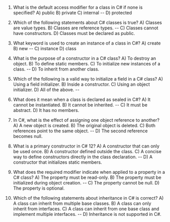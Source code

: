 1. What is the default access modifier for a class in C# if none is specified?
A) public
B) private
C) internal --
D) protected

2. Which of the following statements about C# classes is true?
A) Classes are value types.
B) Classes are reference types. --
C) Classes cannot have constructors.
D) Classes must be declared as public.

3. What keyword is used to create an instance of a class in C#?
A) create
B) new --
C) instance
D) class

4. What is the purpose of a constructor in a C# class?
A) To destroy an object.
B) To define static members.
C) To initialize new instances of a class. --
D) To inherit from another class.

5. Which of the following is a valid way to initialize a field in a C# class?
A) Using a field initializer.
B) Inside a constructor.
C) Using an object initializer.
D) All of the above. --

6. What does it mean when a class is declared as sealed in C#?
A) It cannot be instantiated.
B) It cannot be inherited. --
C) It must be abstract.
D) It has no members.

7. In C#, what is the effect of assigning one object reference to another?
A) A new object is created.
B) The original object is deleted.
C) Both references point to the same object. --
D) The second reference becomes null.

8. What is a primary constructor in C# 12?
A) A constructor that can only be used once.
B) A constructor defined outside the class.
C) A concise way to define constructors directly in the class declaration. --
D) A constructor that initializes static members.

9. What does the required modifier indicate when applied to a property in a C# class?
A) The property must be read-only.
B) The property must be initialized during object creation. --
C) The property cannot be null.
D) The property is optional.

10. Which of the following statements about inheritance in C# is correct?
A) A class can inherit from multiple base classes.
B) A class can only inherit from interfaces.
C) A class can inherit from one base class and implement multiple interfaces. --
D) Inheritance is not supported in C#.
